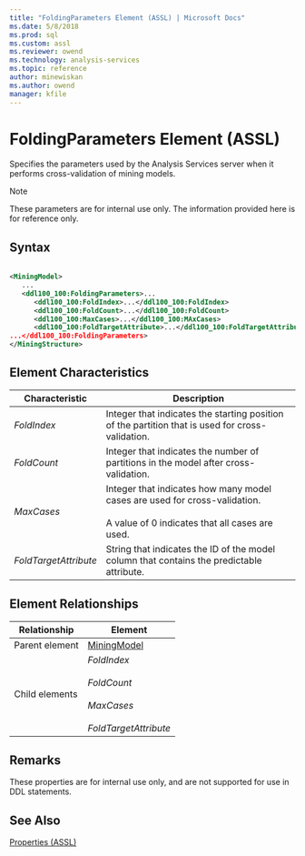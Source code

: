 ```yaml
---
title: "FoldingParameters Element (ASSL) | Microsoft Docs"
ms.date: 5/8/2018
ms.prod: sql
ms.custom: assl
ms.reviewer: owend
ms.technology: analysis-services
ms.topic: reference
author: minewiskan
ms.author: owend
manager: kfile
---
```

# FoldingParameters Element (ASSL)

  Specifies the parameters used by the Analysis Services server when it performs cross-validation of mining models.  
  
> [!NOTE]  
>  These parameters are for internal use only. The information provided here is for reference only.  
  
## Syntax  
  
```xml  
  
<MiningModel>  
   ...  
   <ddl100_100:FoldingParameters>...  
      <ddl100_100:FoldIndex>...</ddl100_100:FoldIndex>  
      <ddl100_100:FoldCount>...</ddl100_100:FoldCount>  
      <ddl100_100:MaxCases>...</ddl100_100:MAxCases>  
      <ddl100_100:FoldTargetAttribute>...</ddl100_100:FoldTargetAttribute  
...</ddl100_100:FoldingParameters>  
</MiningStructure>  
```  
  
## Element Characteristics  
  
|Characteristic|Description|  
|--------------------|-----------------|  
|*FoldIndex*|Integer that indicates the starting position of the partition that is used for cross-validation.|  
|*FoldCount*|Integer that indicates the number of partitions in the model after cross-validation.|  
|*MaxCases*|Integer that indicates how many model cases are used for cross-validation.<br /><br /> A value of 0 indicates that all cases are used.|  
|*FoldTargetAttribute*|String that indicates the ID of the model column that contains the predictable attribute.|  
  
## Element Relationships  
  
|Relationship|Element|  
|------------------|-------------|  
|Parent element|[MiningModel](../objects/miningmodel-element-assl.md)|  
|Child elements|*FoldIndex*<br /><br /> *FoldCount*<br /><br /> *MaxCases*<br /><br /> *FoldTargetAttribute*|  
  
## Remarks  
 These properties are for internal use only, and are not supported for use in DDL statements.  
  
## See Also  
 [Properties &#40;ASSL&#41;](properties-assl.md)  
  
  

